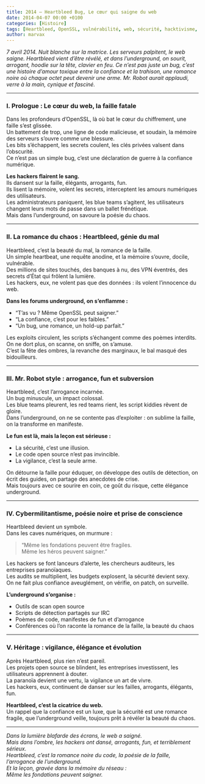 ```yaml
---
title: 2014 – Heartbleed Bug, Le cœur qui saigne du web
date: 2014-04-07 00:00 +0100
categories: [Histoire]
tags: [Heartbleed, OpenSSL, vulnérabilité, web, sécurité, hacktivisme, underground]
author: marvax
---
```


*7 avril 2014. Nuit blanche sur la matrice. Les serveurs palpitent, le web saigne. Heartbleed vient d’être révélé, et dans l’underground, on sourit, arrogant, hoodie sur la tête, clavier en feu. Ce n’est pas juste un bug, c’est une histoire d’amour toxique entre la confiance et la trahison, une romance noire où chaque octet peut devenir une arme. Mr. Robot aurait applaudi, verre à la main, cynique et fasciné.*

---

### I. Prologue : Le cœur du web, la faille fatale

Dans les profondeurs d’OpenSSL, là où bat le cœur du chiffrement, une faille s’est glissée.  
Un battement de trop, une ligne de code malicieuse, et soudain, la mémoire des serveurs s’ouvre comme une blessure.  
Les bits s’échappent, les secrets coulent, les clés privées valsent dans l’obscurité.  
Ce n’est pas un simple bug, c’est une déclaration de guerre à la confiance numérique.

**Les hackers flairent le sang.**  
Ils dansent sur la faille, élégants, arrogants, fun.  
Ils lisent la mémoire, volent les secrets, interceptent les amours numériques des utilisateurs.  
Les administrateurs paniquent, les blue teams s’agitent, les utilisateurs changent leurs mots de passe dans un ballet frénétique.  
Mais dans l’underground, on savoure la poésie du chaos.

---

### II. La romance du chaos : Heartbleed, génie du mal

Heartbleed, c’est la beauté du mal, la romance de la faille.  
Un simple heartbeat, une requête anodine, et la mémoire s’ouvre, docile, vulnérable.  
Des millions de sites touchés, des banques à nu, des VPN éventrés, des secrets d’État qui frôlent la lumière.  
Les hackers, eux, ne volent pas que des données : ils volent l’innocence du web.

**Dans les forums underground, on s’enflamme :**  
- “T’as vu ? Même OpenSSL peut saigner.”  
- “La confiance, c’est pour les faibles.”  
- “Un bug, une romance, un hold-up parfait.”

Les exploits circulent, les scripts s’échangent comme des poèmes interdits.  
On ne dort plus, on scanne, on sniffe, on s’amuse.  
C’est la fête des ombres, la revanche des marginaux, le bal masqué des bidouilleurs.

---

### III. Mr. Robot style : arrogance, fun et subversion

Heartbleed, c’est l’arrogance incarnée.  
Un bug minuscule, un impact colossal.  
Les blue teams pleurent, les red teams rient, les script kiddies rêvent de gloire.  
Dans l’underground, on ne se contente pas d’exploiter : on sublime la faille, on la transforme en manifeste.

**Le fun est là, mais la leçon est sérieuse :**  
- La sécurité, c’est une illusion.  
- Le code open source n’est pas invincible.  
- La vigilance, c’est la seule arme.

On détourne la faille pour éduquer, on développe des outils de détection, on écrit des guides, on partage des anecdotes de crise.  
Mais toujours avec ce sourire en coin, ce goût du risque, cette élégance underground.

---

### IV. Cybermilitantisme, poésie noire et prise de conscience

Heartbleed devient un symbole.  
Dans les caves numériques, on murmure :  
> “Même les fondations peuvent être fragiles.  
> Même les héros peuvent saigner.”

Les hackers se font lanceurs d’alerte, les chercheurs auditeurs, les entreprises paranoïaques.  
Les audits se multiplient, les budgets explosent, la sécurité devient sexy.  
On ne fait plus confiance aveuglément, on vérifie, on patch, on surveille.

**L’underground s’organise :**  
- Outils de scan open source  
- Scripts de détection partagés sur IRC  
- Poèmes de code, manifestes de fun et d’arrogance  
- Conférences où l’on raconte la romance de la faille, la beauté du chaos

---

### V. Héritage : vigilance, élégance et évolution

Après Heartbleed, plus rien n’est pareil.  
Les projets open source se blindent, les entreprises investissent, les utilisateurs apprennent à douter.  
La paranoïa devient une vertu, la vigilance un art de vivre.  
Les hackers, eux, continuent de danser sur les failles, arrogants, élégants, fun.

**Heartbleed, c’est la cicatrice du web.**  
Un rappel que la confiance est un luxe, que la sécurité est une romance fragile, que l’underground veille, toujours prêt à révéler la beauté du chaos.

---

*Dans la lumière blafarde des écrans, le web a saigné.  
Mais dans l’ombre, les hackers ont dansé, arrogants, fun, et terriblement sérieux.  
Heartbleed, c’est la romance noire du code, la poésie de la faille, l’arrogance de l’underground.  
Et la leçon, gravée dans la mémoire du réseau :  
Même les fondations peuvent saigner.*